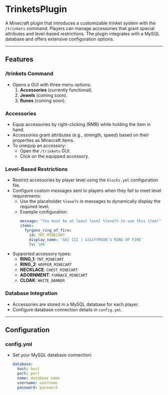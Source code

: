 # TrinketsPlugin

A Minecraft plugin that introduces a customizable trinket system with the `/trinkets` command. Players can manage accessories that grant special attributes and level-based restrictions. The plugin integrates with a MySQL database and offers extensive configuration options.

---

## Features

### **/trinkets Command**
- Opens a GUI with three menu options:
  1. **Accessories** (currently functional).
  2. **Jewels** (coming soon).
  3. **Runes** (coming soon).

### **Accessories**
- Equip accessories by right-clicking (RMB) while holding the item in hand.
- Accessories grant attributes (e.g., strength, speed) based on their properties as Minecraft items.
- To unequip an accessory:
  - Open the `/trinkets` GUI.
  - Click on the equipped accessory.

### **Level-Based Restrictions**
- Restrict accessories by player level using the `blocks.yml` configuration file.
- Configure custom messages sent to players when they fail to meet level requirements:
  - Use the placeholder `%level%` in messages to dynamically display the required level.
  - Example configuration:
    ```yaml
    message: "You must be at least level %level% to use this item!"
    items:
      fyrgons_ring_of_fire:
        id: TNT_MINECART
        display_name: '&6[ III ] &l&cFYRGON`S RING OF FIRE'
        lv: 100
    ```
- Supported accessory types:
  - **RING_1**: `TNT_MINECART`
  - **RING_2**: `HOPPER_MINECART`
  - **NECKLACE**: `CHEST_MINECART`
  - **ADORNMENT**: `FURNACE_MINECART`
  - **CLOAK**: `WHITE_BANNER`

### **Database Integration**
- Accessories are stored in a MySQL database for each player.
- Configure database connection details in `config.yml`.

---

## Configuration

### **config.yml**
- Set your MySQL database connection:
  ```yaml
  database:
    host: host
    port: port
    name: database name
    username: username
    password: password
